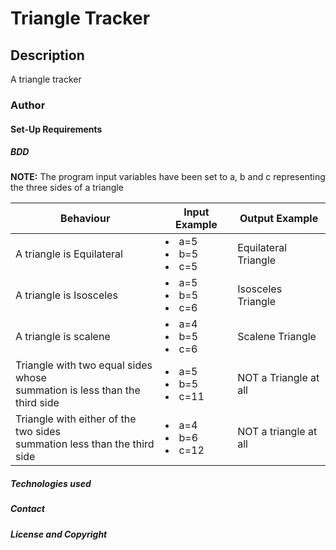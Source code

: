 # Triangle Tracker
## Description
A triangle tracker
### Author
#### Set-Up Requirements
##### BDD
**NOTE:** The program input variables have been set to a, b and c representing the three sides of a triangle

| Behaviour| Input Example | Output Example |
| --- | --- | --- |
| A triangle is Equilateral | <li>a=5</li><li>b=5</li><li>c=5</li> | Equilateral Triangle |
| A triangle is Isosceles | <li>a=5</li><li>b=5</li><li>c=6</li> | Isosceles Triangle |
| A triangle is scalene | <li>a=4</li><li>b=5</li><li>c=6</li> | Scalene Triangle |
| Triangle with two equal sides whose <br>summation is less than the third side | <li>a=5</li><li>b=5</li><li>c=11</li> | NOT a Triangle at all |
| Triangle with either of the two sides <br>summation less than the third side | <li>a=4</li><li>b=6</li><li>c=12</li> | NOT a triangle at all |

##### Technologies used
##### Contact
##### License and Copyright
